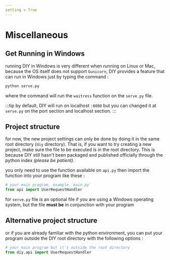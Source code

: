 ```yaml
---
setting = True
---
```


# Miscellaneous

## Get Running in Windows

running DIY in Windows is very different when running on Linux or Mac, because the OS itself does not support `Gunicorn`, DIY provides a feature that can run in Windows just by typing the command :

```sh
python serve.py
```

where the command will run the `waitress` function on the `serve.py` file. 

:::tip
by default, DIY will run on localhost `:8080` but you can changed it at `serve.py` on the port section and localhost section.
:::

## Project structure

for now, the new project settings can only be done by doing it in the same root directory (`diy` directory). That is, if you want to try creating a new project, make sure the file to be executed is in the root directory. This is because DIY still hasn't been packaged and published officially through the python index *(please be patient)*.

you only need to use the function available on `api.py` then import the function into your program like these :

```python
# your main program, example `main.py`
from api import UserRequestHandler
```

for `serve.py` file is an optional file if you are using a Windows operating system, but the file **must be** in conjunction with your program

## Alternative project structure <Badge text="Advanced" type="danger"/>

or if you are already familiar with the python environment, you can put your program outside the DIY root directory with the following options :

```python
# your main program but it's outside the root directory
from diy.api import UserRequestHandler
```

<Setting/>